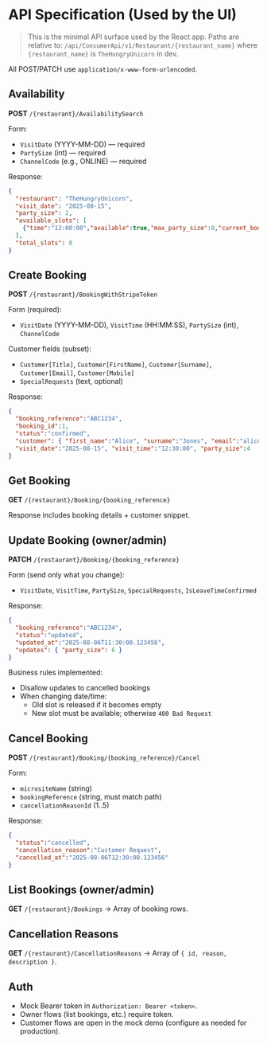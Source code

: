 
# API Specification (Used by the UI)

> This is the minimal API surface used by the React app. Paths are relative to:
> `/api/ConsumerApi/v1/Restaurant/{restaurant_name}` where `{restaurant_name}` is `TheHungryUnicorn` in dev.

All POST/PATCH use `application/x-www-form-urlencoded`.

## Availability

**POST** `/{restaurant}/AvailabilitySearch`

Form:
- `VisitDate` (YYYY-MM-DD) — required
- `PartySize` (int) — required
- `ChannelCode` (e.g., ONLINE) — required

Response:
```json
{
  "restaurant": "TheHungryUnicorn",
  "visit_date": "2025-08-15",
  "party_size": 2,
  "available_slots": [
    {"time":"12:00:00","available":true,"max_party_size":8,"current_bookings":0}
  ],
  "total_slots": 8
}
```

## Create Booking

**POST** `/{restaurant}/BookingWithStripeToken`

Form (required):
- `VisitDate` (YYYY-MM-DD), `VisitTime` (HH:MM:SS), `PartySize` (int), `ChannelCode`

Customer fields (subset):
- `Customer[Title]`, `Customer[FirstName]`, `Customer[Surname]`, `Customer[Email]`, `Customer[Mobile]`
- `SpecialRequests` (text, optional)

Response:
```json
{
  "booking_reference":"ABC1234",
  "booking_id":1,
  "status":"confirmed",
  "customer": { "first_name":"Alice", "surname":"Jones", "email":"alice@example.com" },
  "visit_date":"2025-08-15", "visit_time":"12:30:00", "party_size":4
}
```

## Get Booking

**GET** `/{restaurant}/Booking/{booking_reference}`

Response includes booking details + customer snippet.

## Update Booking (owner/admin)

**PATCH** `/{restaurant}/Booking/{booking_reference}`

Form (send only what you change):
- `VisitDate`, `VisitTime`, `PartySize`, `SpecialRequests`, `IsLeaveTimeConfirmed`

Response:
```json
{
  "booking_reference":"ABC1234",
  "status":"updated",
  "updated_at":"2025-08-06T11:30:00.123456",
  "updates": { "party_size": 6 }
}
```

Business rules implemented:
- Disallow updates to cancelled bookings
- When changing date/time:
  - Old slot is released if it becomes empty
  - New slot must be available; otherwise `400 Bad Request`

## Cancel Booking

**POST** `/{restaurant}/Booking/{booking_reference}/Cancel`

Form:
- `micrositeName` (string)
- `bookingReference` (string, must match path)
- `cancellationReasonId` (1..5)

Response:
```json
{
  "status":"cancelled",
  "cancellation_reason":"Customer Request",
  "cancelled_at":"2025-08-06T12:30:00.123456"
}
```

## List Bookings (owner/admin)

**GET** `/{restaurant}/Bookings` → Array of booking rows.

## Cancellation Reasons

**GET** `/{restaurant}/CancellationReasons` → Array of `{ id, reason, description }`.

## Auth

- Mock Bearer token in `Authorization: Bearer <token>`.
- Owner flows (list bookings, etc.) require token.
- Customer flows are open in the mock demo (configure as needed for production).
